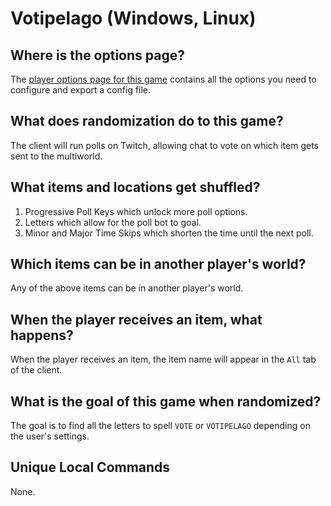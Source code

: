 # Votipelago (Windows, Linux)

## Where is the options page?

The [player options page for this game](../player-options) contains all the options you need to configure and export a
config file.

## What does randomization do to this game?

The client will run polls on Twitch, allowing chat to vote on which item gets sent to the multiworld.

## What items and locations get shuffled?

1. Progressive Poll Keys which unlock more poll options.
2. Letters which allow for the poll bot to goal.
3. Minor and Major Time Skips which shorten the time until the next poll.

## Which items can be in another player's world?

Any of the above items can be in another player's world.

## When the player receives an item, what happens?

When the player receives an item, the item name will appear in the `All` tab of the client.

## What is the goal of this game when randomized?

The goal is to find all the letters to spell `VOTE` or `VOTIPELAGO` depending on the user's settings.

## Unique Local Commands

None.
